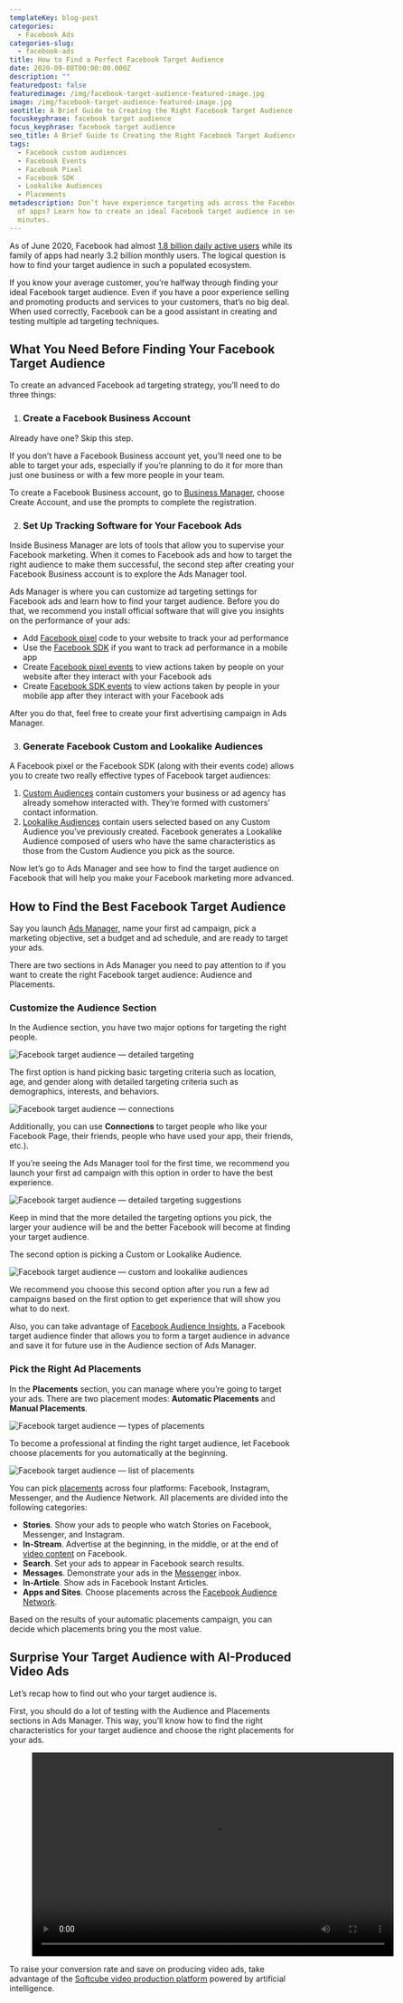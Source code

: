 ```yaml
---
templateKey: blog-post
categories:
  - Facebook Ads
categories-slug:
  - facebook-ads
title: How to Find a Perfect Facebook Target Audience
date: 2020-09-08T00:00:00.000Z
description: ""
featuredpost: false
featuredimage: /img/facebook-target-audience-featured-image.jpg
image: /img/facebook-target-audience-featured-image.jpg
seotitle: A Brief Guide to Creating the Right Facebook Target Audience
focuskeyphrase: facebook target audience
focus_keyphrase: facebook target audience
seo_title: A Brief Guide to Creating the Right Facebook Target Audience
tags:
  - Facebook custom audiences
  - Facebook Events
  - Facebook Pixel
  - Facebook SDK
  - Lookalike Audiences
  - Placements
metadescription: Don’t have experience targeting ads across the Facebook family
  of apps? Learn how to create an ideal Facebook target audience in several
  minutes.
---
```

<!--StartFragment-->

As of June 2020, Facebook had almost [1.8 billion daily active users](https://investor.fb.com/investor-news/press-release-details/2020/Facebook-Reports-Second-Quarter-2020-Results/default.aspx) while its family of apps had nearly 3.2 billion monthly users. The logical question is how to find your target audience in such a populated ecosystem.

If you know your average customer, you’re halfway through finding your ideal Facebook target audience. Even if you have a poor experience selling and promoting products and services to your customers, that’s no big deal. When used correctly, Facebook can be a good assistant in creating and testing multiple ad targeting techniques.

## What You Need Before Finding Your Facebook Target Audience

To create an advanced Facebook ad targeting strategy, you’ll need to do three things:

1. ### Create a Facebook Business Account

Already have one? Skip this step.

If you don’t have a Facebook Business account yet, you’ll need one to be able to target your ads, especially if you’re planning to do it for more than just one business or with a few more people in your team.

To create a Facebook Business account, go to [Business Manager](https://business.facebook.com/), choose Create Account, and use the prompts to complete the registration.

2. ### Set Up Tracking Software for Your Facebook Ads

Inside Business Manager are lots of tools that allow you to supervise your Facebook marketing. When it comes to Facebook ads and how to target the right audience to make them successful, the second step after creating your Facebook Business account is to explore the Ads Manager tool.

Ads Manager is where you can customize ad targeting settings for Facebook ads and learn how to find your target audience. Before you do that, we recommend you install official software that will give you insights on the performance of your ads:

* Add [Facebook pixel](https://softcube.com/how-to-create-a-facebook-pixel/) code to your website to track your ad performance
* Use the [Facebook SDK](https://developers.facebook.com/docs/app-ads/sdk-setup/) if you want to track ad performance in a mobile app
* Create [Facebook pixel events](https://softcube.com/how-to-add-facebook-pixel-events-to-your-website/) to view actions taken by people on your website after they interact with your Facebook ads
* Create [Facebook SDK events](https://developers.facebook.com/docs/app-ads/sdk-setup/) to view actions taken by people in your mobile app after they interact with your Facebook ads

After you do that, feel free to create your first advertising campaign in Ads Manager.

3. ### Generate Facebook Custom and Lookalike Audiences

A Facebook pixel or the Facebook SDK (along with their events code) allows you to create two really effective types of Facebook target audiences:

1. [Custom Audiences](https://softcube.com/guide-to-facebook-custom-audiences/) contain customers your business or ad agency has already somehow interacted with. They’re formed with customers’ contact information.
2. [Lookalike Audiences](https://softcube.com/how-to-use-facebook-lookalike-audiences/) contain users selected based on any Custom Audience you’ve previously created. Facebook generates a Lookalike Audience composed of users who have the same characteristics as those from the Custom Audience you pick as the source.

Now let’s go to Ads Manager and see how to find the target audience on Facebook that will help you make your Facebook marketing more advanced.

## How to Find the Best Facebook Target Audience

Say you launch [Ads Manager,](https://softcube.com/tips-and-tricks-for-facebook-ads-manager/) name your first ad campaign, pick a marketing objective, set a budget and ad schedule, and are ready to target your ads.

There are two sections in Ads Manager you need to pay attention to if you want to create the right Facebook target audience: Audience and Placements.

### Customize the Audience Section

In the Audience section, you have two major options for targeting the right people.

![Facebook target audience — detailed targeting](/img/facebook-target-audience-detailed-targeting-1024x971.png)

The first option is hand picking basic targeting criteria such as location, age, and gender along with detailed targeting criteria such as demographics, interests, and behaviors.

![Facebook target audience — connections](/img/facebook-target-audience-connections-1024x635.png)

Additionally, you can use **Connections** to target people who like your Facebook Page, their friends, people who have used your app, their friends, etc.).

If you’re seeing the Ads Manager tool for the first time, we recommend you launch your first ad campaign with this option in order to have the best experience.

![Facebook target audience — detailed targeting suggestions](/img/facebook-target-audience-detailed-targeting-suggestions-970x1024.png)

Keep in mind that the more detailed the targeting options you pick, the larger your audience will be and the better Facebook will become at finding your target audience.

The second option is picking a Custom or Lookalike Audience.

![Facebook target audience — custom and lookalike audiences](/img/facebook-target-audience-detailed-targeting-suggestions-970x1024.png)

We recommend you choose this second option after you run a few ad campaigns based on the first option to get experience that will show you what to do next.

Also, you can take advantage of [Facebook Audience Insights](https://www.facebook.com/business/insights/tools/audience-insights), a Facebook target audience finder that allows you to form a target audience in advance and save it for future use in the Audience section of Ads Manager.</p>

### Pick the Right Ad Placements

In the **Placements** section, you can manage where you’re going to target your ads. There are two placement modes: **Automatic Placements** and **Manual Placements**.

![Facebook target audience — types of placements](/img/facebook-target-audience-placements-types-1024x392.png)

To become a professional at finding the right target audience, let Facebook choose placements for you automatically at the beginning.

![Facebook target audience — list of placements](/img/facebook-target-audience-list-of-placements-934x1024.jpg)

You can pick [placements](https://softcube.com/how-to-place-ads-on-facebook-ad-placements/) across four platforms: Facebook, Instagram, Messenger, and the Audience Network. All placements are divided into the following categories:

* **Stories**. Show your ads to people who watch Stories on Facebook, Messenger, and Instagram.
* **In-Stream**. Advertise at the beginning, in the middle, or at the end of [video content](https://softcube.com/powerful-benefits-of-facebook-video-ads/) on Facebook.
* **Search**. Set your ads to appear in Facebook search results.
* **Messages**. Demonstrate your ads in the [Messenger](https://softcube.com/how-to-start-a-personal-chat-with-messenger-ads/) inbox.
* **In-Article**. Show ads in Facebook Instant Articles.
* **Apps and Sites**. Choose placements across the [Facebook Audience Network](https://softcube.com/facebook-audience-network-complete-guide/).

Based on the results of your automatic placements campaign, you can decide which placements bring you the most value.

## Surprise Your Target Audience with AI-Produced Video Ads

Let’s recap how to find out who your target audience is.

First, you should do a lot of testing with the Audience and Placements sections in Ads Manager. This way, you’ll know how to find the right characteristics for your target audience and choose the right placements for your ads.

<figure class="wp-block-video aligncenter"><video controls autoplay="autoplay" loop="loop" width="640" height="360"src="https://video.softcube.com/media/3f8d56313730fd78343bb1f10b876fcd.mp4"></video></figure>

To raise your conversion rate and save on producing video ads, take advantage of the [Softcube video production platform](https://softcube.com/) powered by artificial intelligence.